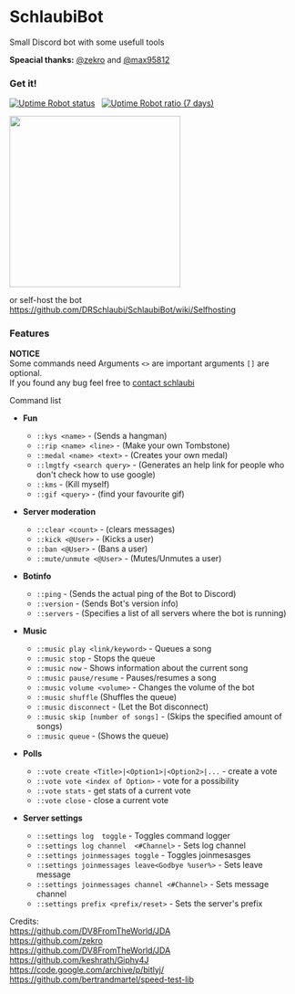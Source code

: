 # SchlaubiBot
Small Discord bot with some usefull tools<br>

**Speacial thanks:** [@zekro](https://github.com/zekroTJA) and [@max95812](https://github.com/max95812)

### Get it!

[![Uptime Robot status](https://img.shields.io/uptimerobot/status/m779511046-c42978b8bcbefa73044af91d.svg)](https://stats.uptimerobot.com/lRZW1HgzQ/779511046) &nbsp;
[![Uptime Robot ratio (7 days)](https://img.shields.io/uptimerobot/ratio/7/m779511046-c42978b8bcbefa73044af91d.svg)](https://stats.uptimerobot.com/lRZW1HgzQ/779511046)

<a href="https://schlb.pw/2xifVSF ">
<img src="https://github.com/zekroTJA/DiscordBot/blob/master/.websrc/add_to_discord.png?raw=true" width="300"/></a>

or self-host the bot https://github.com/DRSchlaubi/SchlaubiBot/wiki/Selfhosting

### Features

__**NOTICE**__<br>
Some commands need Arguments `<>` are important arguments `[]` are optional.<br>
If you found any bug feel free to [contact schlaubi](http://derschlaubi.xyz/)

Command list
- **Fun**
  - `::kys <name>` - (Sends a hangman) 
  - `::rip <name> <line>` - (Make your own Tombstone) 
  - `::medal <name> <text>` - (Creates your own medal) 
  - `::lmgtfy <search query>` - (Generates an help link for people who don't check how to use google) 
  - `::kms` - (Kill myself)
  - `::gif <query>` - (find your favourite gif)
  
- **Server moderation**
  - `::clear <count>` - (clears messages)
  - `::kick <@User>` - (Kicks a user)
  - `::ban <@User>` - (Bans a user) 
  - `::mute/unmute <@User>` - (Mutes/Unmutes a user)
  
- **Botinfo**
  - `::ping` - (Sends the actual ping of the Bot to Discord) 
  - `::version` - (Sends Bot's version info) 
  - `::servers` - (Specifies a list of all servers where the bot is running)
  
- **Music**
  - `::music play <link/keyword>`  -  Queues a song
  - `::music stop`  -  Stops the queue
  - `::music now`  -  Shows information about the current song
  - `::music pause/resume`  -  Pauses/resumes a song
  - `::music volume <volume>` - Changes the volume of the bot 
  - `::music shuffle` (Shuffles the queue) 
  - `::music disconnect` - (Let the Bot disconnect)
  - `::music skip [number of songs]` - (Skips the specified amount of songs)
  - `::music queue` - (Shows the queue)
  
- **Polls**
  - `::vote create <Title>|<Option1>|<Option2>|...`  -  create a vote
  - `::vote vote <index of Option>`  -  vote for a possibility
  - `::vote stats`  -  get stats of a current vote
  - `::vote close`  -  close a current vote
  
- **Server settings** 
  - `::settings log  toggle`  -  Toggles command logger
  - `::settings log channel  <#Channel>`  -  Sets log channel
  - `::settings joinmessages toggle`  -  Toggles joinmesasges
  - `::settings joinmessages leave<Godbye %user%>` -  Sets leave message
  - `::settings joinmessages channel <#Channel>` - Sets message channel
  - `::settings prefix <prefix/reset>`  -  Sets the server's prefix
  

Credits: 
<br>https://github.com/DV8FromTheWorld/JDA
<br>https://github.com/zekro
<br>https://github.com/DV8FromTheWorld/JDA
<br>https://github.com/keshrath/Giphy4J
<br>https://code.google.com/archive/p/bitlyj/
<br>https://github.com/bertrandmartel/speed-test-lib
